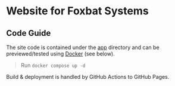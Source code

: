 # Website for Foxbat Systems

## Code Guide
The site code is contained under the [app](./app) directory and can be previewed/tested using [Docker](https://docker.com) (see below).

> Run `docker compose up -d`

Build & deployment is handled by GitHub Actions to GitHub Pages.